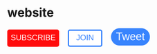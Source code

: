 # website
<style>
    .subscribe-button{background-color: rgb(255, 12, 12);
    color: white ;
    font-size: large;
    border: none;
    height : 40px;
    width : 120px;
    border-radius: 5px;
    cursor: pointer;
    margin-right: 8px;
    }
.subscribe-button:hover{
    opacity:0.7}


.subscribe-button:active{opacity: 0.4}

    .join-button{background-color: white;
    color: #3884fd ;
    font-size:large;
    border-color: #3884fd;
    border-style: solid;
    border-width: 3px;
    height : 40px;
    width : 80px;
    border-radius: 5px;
    cursor: pointer;   
    margin-right: 8px;
    margin-left: 8px;
    transition: color 1s;
    transition: background-color 0.5s;
    }
     .join-button:hover{
        background-color: #3884fd;
        color: white;
     }
     .join-button:active{
        opacity: 0.7;
     }

    .tweet-button{background-color:  #3884fd ;
    color: white ;
    font-size: 25px;
    border-color: #3884fd;
    border-style: solid;
    border-width: 3px;
    height : 40px;
    width : 90px;
    border-radius: 25px;
    cursor: pointer;
    margin-left: 8px;
    transition: box-shadow 0.15s ;
}

.tweet-button:hover{box-shadow: 5px 5px 5px rgba(0, 0, 0, 0.15);

}
</style>



<button class="subscribe-button">SUBSCRIBE</button>
<button class="join-button">JOIN</button>
<button class="tweet-button">Tweet
</button>
